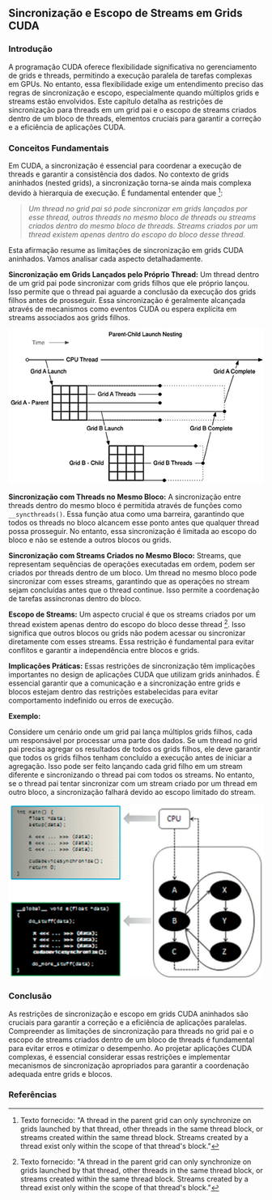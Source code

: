## Sincronização e Escopo de Streams em Grids CUDA

### Introdução

A programação CUDA oferece flexibilidade significativa no gerenciamento de grids e threads, permitindo a execução paralela de tarefas complexas em GPUs. No entanto, essa flexibilidade exige um entendimento preciso das regras de sincronização e escopo, especialmente quando múltiplos grids e streams estão envolvidos. Este capítulo detalha as restrições de sincronização para threads em um grid pai e o escopo de streams criados dentro de um bloco de threads, elementos cruciais para garantir a correção e a eficiência de aplicações CUDA.

### Conceitos Fundamentais

Em CUDA, a sincronização é essencial para coordenar a execução de threads e garantir a consistência dos dados. No contexto de grids aninhados (nested grids), a sincronização torna-se ainda mais complexa devido à hierarquia de execução. É fundamental entender que [^7]:

> *Um thread no grid pai só pode sincronizar em grids lançados por esse thread, outros threads no mesmo bloco de threads ou streams criados dentro do mesmo bloco de threads. Streams criados por um thread existem apenas dentro do escopo do bloco desse thread.*

Esta afirmação resume as limitações de sincronização em grids CUDA aninhados. Vamos analisar cada aspecto detalhadamente.

**Sincronização em Grids Lançados pelo Próprio Thread:** Um thread dentro de um grid pai pode sincronizar com grids filhos que ele próprio lançou. Isso permite que o thread pai aguarde a conclusão da execução dos grids filhos antes de prosseguir. Essa sincronização é geralmente alcançada através de mecanismos como eventos CUDA ou espera explícita em streams associados aos grids filhos.

![Parent-child kernel launch nesting demonstrating CUDA dynamic parallelism execution flow.](./../images/image3.jpg)

**Sincronização com Threads no Mesmo Bloco:** A sincronização entre threads dentro do mesmo bloco é permitida através de funções como `__syncthreads()`. Essa função atua como uma barreira, garantindo que todos os threads no bloco alcancem esse ponto antes que qualquer thread possa prosseguir. No entanto, essa sincronização é limitada ao escopo do bloco e não se estende a outros blocos ou grids.

**Sincronização com Streams Criados no Mesmo Bloco:** Streams, que representam sequências de operações executadas em ordem, podem ser criados por threads dentro de um bloco. Um thread no mesmo bloco pode sincronizar com esses streams, garantindo que as operações no stream sejam concluídas antes que o thread continue. Isso permite a coordenação de tarefas assíncronas dentro do bloco.

**Escopo de Streams:** Um aspecto crucial é que os streams criados por um thread existem apenas dentro do escopo do bloco desse thread [^7]. Isso significa que outros blocos ou grids não podem acessar ou sincronizar diretamente com esses streams. Essa restrição é fundamental para evitar conflitos e garantir a independência entre blocos e grids.

**Implicações Práticas:** Essas restrições de sincronização têm implicações importantes no design de aplicações CUDA que utilizam grids aninhados. É essencial garantir que a comunicação e a sincronização entre grids e blocos estejam dentro das restrições estabelecidas para evitar comportamento indefinido ou erros de execução.

**Exemplo:**

Considere um cenário onde um grid pai lança múltiplos grids filhos, cada um responsável por processar uma parte dos dados. Se um thread no grid pai precisa agregar os resultados de todos os grids filhos, ele deve garantir que todos os grids filhos tenham concluído a execução antes de iniciar a agregação. Isso pode ser feito lançando cada grid filho em um stream diferente e sincronizando o thread pai com todos os streams. No entanto, se o thread pai tentar sincronizar com um stream criado por um thread em outro bloco, a sincronização falhará devido ao escopo limitado do stream.



![Illustration of kernel nesting in CUDA dynamic parallelism, where kernel B launches child kernels X, Y, and Z.](./../images/image4.jpg)

### Conclusão

As restrições de sincronização e escopo em grids CUDA aninhados são cruciais para garantir a correção e a eficiência de aplicações paralelas. Compreender as limitações de sincronização para threads no grid pai e o escopo de streams criados dentro de um bloco de threads é fundamental para evitar erros e otimizar o desempenho. Ao projetar aplicações CUDA complexas, é essencial considerar essas restrições e implementar mecanismos de sincronização apropriados para garantir a coordenação adequada entre grids e blocos.

### Referências
[^7]: Texto fornecido: "A thread in the parent grid can only synchronize on grids launched by that thread, other threads in the same thread block, or streams created within the same thread block. Streams created by a thread exist only within the scope of that thread's block."
<!-- END -->